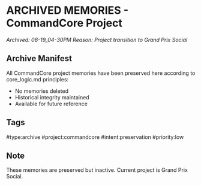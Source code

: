 # ARCHIVED MEMORIES - CommandCore Project
*Archived: 08-19_04-30PM*
*Reason: Project transition to Grand Prix Social*

## Archive Manifest
All CommandCore project memories have been preserved here according to core_logic.md principles:
- No memories deleted
- Historical integrity maintained
- Available for future reference

## Tags
#type:archive #project:commandcore #intent:preservation #priority:low

## Note
These memories are preserved but inactive. Current project is Grand Prix Social.